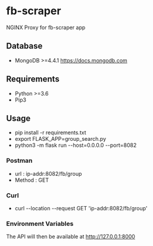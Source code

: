 # fb-scraper

NGINX Proxy for fb-scraper app
## Database
* MongoDB >=4.4.1 https://docs.mongodb.com
## Requirements
* Python >=3.6
* Pip3
## Usage

* pip install -r requirements.txt
* export FLASK_APP=group_search.py
* python3 -m flask run --host=0.0.0.0 --port=8082

### Postman ###
* url : ip-addr:8082/fb/group
* Method : GET

### Curl ###
* curl --location --request GET 'ip-addr:8082/fb/group'

### Environment Variables

The API will then be available at http://127.0.0.1:8000
